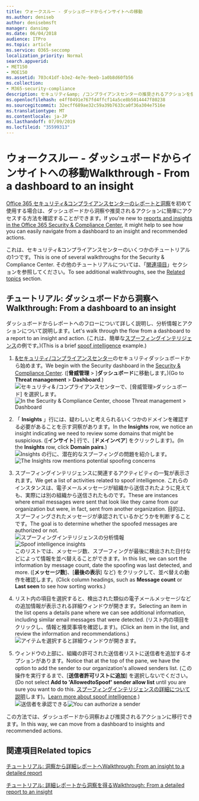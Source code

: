 ```yaml
---
title: ウォークスルー - ダッシュボードからインサイトへの移動
ms.author: deniseb
author: denisebmsft
manager: dansimp
ms.date: 06/04/2018
audience: ITPro
ms.topic: article
ms.service: O365-seccomp
localization_priority: Normal
search.appverid:
- MET150
- MOE150
ms.assetid: 703c41df-b3e2-4e7e-9eeb-1a0b8d60fb56
ms.collection:
- M365-security-compliance
description: セキュリティ&amp; /コンプライアンスセンターの推奨されるアクションを使用して、ダッシュボードから洞察に移動する方法について説明します。
ms.openlocfilehash: e4ff0491e767fd4ffcf14a5ce8b5014447f80238
ms.sourcegitcommit: 32ecff689ae32c59a39b7633ca0f36a304e7516e
ms.translationtype: MT
ms.contentlocale: ja-JP
ms.lasthandoff: 07/09/2019
ms.locfileid: "35599313"
---
```

# <a name="walkthrough---from-a-dashboard-to-an-insight"></a><span data-ttu-id="5c839-103">ウォークスルー - ダッシュボードからインサイトへの移動</span><span class="sxs-lookup"><span data-stu-id="5c839-103">Walkthrough - From a dashboard to an insight</span></span>

<span data-ttu-id="5c839-104">[Office 365 セキュリティ&amp;コンプライアンスセンターのレポートと洞察](reports-and-insights-in-security-and-compliance.md)を初めて使用する場合は、ダッシュボードから洞察や推奨されるアクションに簡単にアクセスする方法を確認することができます。</span><span class="sxs-lookup"><span data-stu-id="5c839-104">If you're new to [reports and insights in the Office 365 Security &amp; Compliance Center](reports-and-insights-in-security-and-compliance.md), it might help to see how you can easily navigate from a dashboard to an insight and recommended actions.</span></span> 
  
<span data-ttu-id="5c839-105">これは、セキュリティ&amp;コンプライアンスセンターのいくつかのチュートリアルの1つです。</span><span class="sxs-lookup"><span data-stu-id="5c839-105">This is one of several walkthroughs for the Security &amp; Compliance Center.</span></span> <span data-ttu-id="5c839-106">その他のチュートリアルについては、「[関連項目](#related-topics)」セクションを参照してください。</span><span class="sxs-lookup"><span data-stu-id="5c839-106">To see additional walkthroughs, see the [Related topics](#related-topics) section.</span></span> 
  
## <a name="walkthrough-from-a-dashboard-to-an-insight"></a><span data-ttu-id="5c839-107">チュートリアル: ダッシュボードから洞察へ</span><span class="sxs-lookup"><span data-stu-id="5c839-107">Walkthrough: From a dashboard to an insight</span></span>

<span data-ttu-id="5c839-108">ダッシュボードからレポートへのフローについて詳しく説明し、分析情報とアクションについて説明します。</span><span class="sxs-lookup"><span data-stu-id="5c839-108">Let's walk through the flow from a dashboard to a report to an insight and action.</span></span> <span data-ttu-id="5c839-109">(これは、簡単な[スプーフィングインテリジェンス](learn-about-spoof-intelligence.md)の例です。)</span><span class="sxs-lookup"><span data-stu-id="5c839-109">(This is a brief [spoof intelligence](learn-about-spoof-intelligence.md) example.)</span></span> 
  
1. <span data-ttu-id="5c839-110">[ &amp;セキュリティ/コンプライアンスセンター](https://protection.office.com)のセキュリティダッシュボードから始めます。</span><span class="sxs-lookup"><span data-stu-id="5c839-110">We begin with the Security dashboard in the [Security &amp; Compliance Center](https://protection.office.com).</span></span> <span data-ttu-id="5c839-111">([**脅威管理** \> ]**ダッシュボード**に移動します。)</span><span class="sxs-lookup"><span data-stu-id="5c839-111">(Go to **Threat management** \> **Dashboard**.)</span></span><br><span data-ttu-id="5c839-112">![セキュリティ&amp; /コンプライアンスセンターで、[脅威管理\>ダッシュボード] を選択します。](media/05a38660-eb13-4960-a266-11809c453d95.png)</span><span class="sxs-lookup"><span data-stu-id="5c839-112">![In the Security &amp; Compliance Center, choose Threat management \> Dashboard](media/05a38660-eb13-4960-a266-11809c453d95.png)</span></span><br>
  
2. <span data-ttu-id="5c839-113">「 **Insights** 」行には、疑わしいと考えられるいくつかのドメインを確認する必要があることを示す洞察があります。</span><span class="sxs-lookup"><span data-stu-id="5c839-113">In the **Insights** row, we notice an insight indicating we need to review some domains that might be suspicious.</span></span> <span data-ttu-id="5c839-114">([**インサイト**] 行で、[**ドメインペア**] をクリックします)。</span><span class="sxs-lookup"><span data-stu-id="5c839-114">(In the **Insights** row, click **Domain pairs**.)</span></span><br><span data-ttu-id="5c839-115">![Insights の行に、潜在的なスプーフィングの問題を紹介します。](media/dd1d0cb3-3201-45d7-b41d-18a0944fe85d.png)</span><span class="sxs-lookup"><span data-stu-id="5c839-115">![The Insights row mentions potential spoofing concerns](media/dd1d0cb3-3201-45d7-b41d-18a0944fe85d.png)</span></span><br>
  
3. <span data-ttu-id="5c839-116">スプーフィングインテリジェンスに関連するアクティビティの一覧が表示されます。</span><span class="sxs-lookup"><span data-stu-id="5c839-116">We get a list of activities related to spoof intelligence.</span></span> <span data-ttu-id="5c839-117">これらのインスタンスは、電子メールメッセージが組織から送信されたように見えても、実際には別の組織から送信されたものです。</span><span class="sxs-lookup"><span data-stu-id="5c839-117">These are instances where email messages were sent that look like they came from our organization but were, in fact, sent from another organization.</span></span> <span data-ttu-id="5c839-118">目的は、スプーフィングされたメッセージが承認されているかどうかを判断することです。</span><span class="sxs-lookup"><span data-stu-id="5c839-118">The goal is to determine whether the spoofed messages are authorized or not.</span></span><br><span data-ttu-id="5c839-119">![スプーフィングインテリジェンスの分析情報](media/a2e2b4fd-0c1e-499f-8401-cf3089da82fa.png)</span><span class="sxs-lookup"><span data-stu-id="5c839-119">![Spoof intelligence insights](media/a2e2b4fd-0c1e-499f-8401-cf3089da82fa.png)</span></span><br><span data-ttu-id="5c839-120">このリストでは、メッセージ数、スプーフィングが最後に検出された日付などによって情報を並べ替えることができます。</span><span class="sxs-lookup"><span data-stu-id="5c839-120">In this list, we can sort the information by message count, date the spoofing was last detected, and more.</span></span> <span data-ttu-id="5c839-121">([**メッセージ数**]、[**最後の表示**] など) をクリックして、並べ替えの動作を確認します。</span><span class="sxs-lookup"><span data-stu-id="5c839-121">(Click column headings, such as **Message count** or **Last seen** to see how sorting works.)</span></span> 
    
4. <span data-ttu-id="5c839-122">リスト内の項目を選択すると、検出された類似の電子メールメッセージなどの追加情報が表示される詳細ウィンドウが開きます。</span><span class="sxs-lookup"><span data-stu-id="5c839-122">Selecting an item in the list opens a details pane where we can see additional information, including similar email messages that were detected.</span></span> <span data-ttu-id="5c839-123">(リスト内の項目をクリックし、情報と推奨事項を確認します)。</span><span class="sxs-lookup"><span data-stu-id="5c839-123">(Click an item in the list, and review the information and recommendations.)</span></span><br>![アイテムを選択すると詳細ウィンドウが開きます。](media/7ad1faa5-6ca2-474e-a609-eb275e0a8e59.png)<br>
  
5. <span data-ttu-id="5c839-125">ウィンドウの上部に、組織の許可された送信者リストに送信者を追加するオプションがあります。</span><span class="sxs-lookup"><span data-stu-id="5c839-125">Notice that at the top of the pane, we have the option to add the sender to our organization's allowed senders list.</span></span> <span data-ttu-id="5c839-126">(この操作を実行するまで、[**送信者許可リストに追加**] を選択しないでください。</span><span class="sxs-lookup"><span data-stu-id="5c839-126">(Do not select **Add to 'AllowedtoSpoof' sender allow list** until you are sure you want to do this.</span></span> <span data-ttu-id="5c839-127">[スプーフィングインテリジェンスの詳細について説明](learn-about-spoof-intelligence.md)します)。</span><span class="sxs-lookup"><span data-stu-id="5c839-127">[Learn more about spoof intelligence](learn-about-spoof-intelligence.md).)</span></span><br><span data-ttu-id="5c839-128">![送信者を承認できる](media/caf0c20a-6047-486d-8060-5a229a3de49f.png)</span><span class="sxs-lookup"><span data-stu-id="5c839-128">![You can authorize a sender](media/caf0c20a-6047-486d-8060-5a229a3de49f.png)</span></span>
  
<span data-ttu-id="5c839-129">この方法では、ダッシュボードから洞察および推奨されるアクションに移行できます。</span><span class="sxs-lookup"><span data-stu-id="5c839-129">In this way, we can move from a dashboard to insights and recommended actions.</span></span>
  
## <a name="related-topics"></a><span data-ttu-id="5c839-130">関連項目</span><span class="sxs-lookup"><span data-stu-id="5c839-130">Related topics</span></span>

[<span data-ttu-id="5c839-131">チュートリアル: 洞察から詳細レポートへ</span><span class="sxs-lookup"><span data-stu-id="5c839-131">Walkthrough: From an insight to a detailed report</span></span>](from-an-insight-to-a-detailed-report.md)
  
[<span data-ttu-id="5c839-132">チュートリアル: 詳細レポートから洞察を得る</span><span class="sxs-lookup"><span data-stu-id="5c839-132">Walkthrough: From a detailed report to an insight</span></span>](from-a-detailed-report-to-an-insight.md)
  

